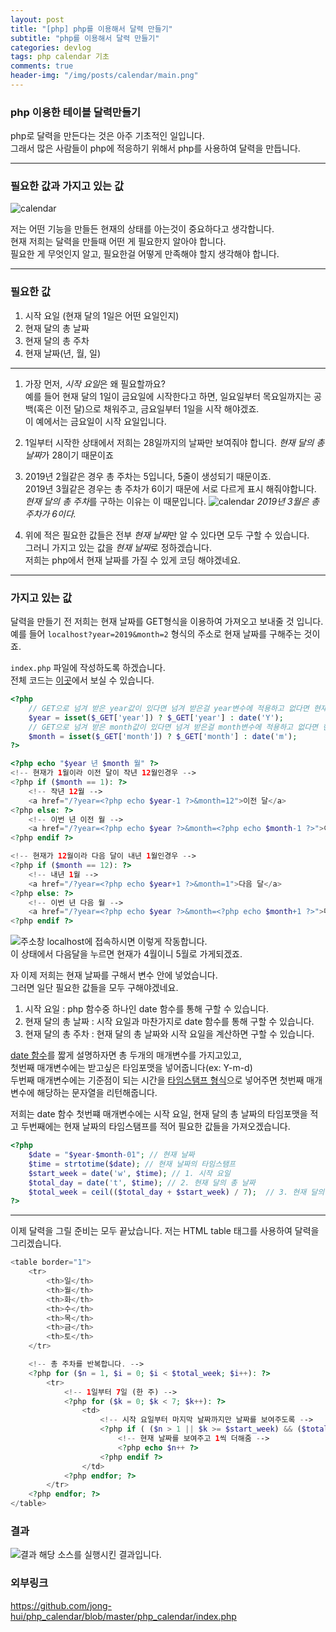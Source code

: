 ```yaml
---
layout: post
title: "[php] php를 이용해서 달력 만들기"
subtitle: "php를 이용해서 달력 만들기"
categories: devlog
tags: php calendar 기초
comments: true
header-img: "/img/posts/calendar/main.png"
---
```


### php 이용한 테이블 달력만들기

php로 달력을 만든다는 것은 아주 기초적인 일입니다.  
그래서 많은 사람들이 php에 적응하기 위해서 php를 사용하여 달력을 만듭니다.  

***

### 필요한 값과 가지고 있는 값

![calendar](https://jong-hui.github.io/assets/img/posts/calendar/main.png)

저는 어떤 기능을 만들든 현재의 상태를 아는것이 중요하다고 생각합니다.  
현재 저희는 달력을 만들때 어떤 게 필요한지 알아야 합니다.  
필요한 게 무엇인지 알고, 필요한걸 어떻게 만족해야 할지 생각해야 합니다.

*** 

### 필요한 값

1. 시작 요일 (현재 달의 1일은 어떤 요일인지)
2. 현재 달의 총 날짜
3. 현재 달의 총 주차
4. 현재 날짜(년, 월, 일)

***

1. 가장 먼저, *시작 요일*은 왜 필요할까요?  
예를 들어 현재 달의 1일이 금요일에 시작한다고 하면, 일요일부터 목요일까지는 공백(혹은 이전 달)으로 채워주고, 금요일부터 1일을 시작 해야겠죠.  
이 예에서는 금요일이 시작 요일입니다.  

2. 1일부터 시작한 상태에서 저희는 28일까지의 날짜만 보여줘야 합니다. *현재 달의 총 날짜*가 28이기 때문이죠

3. 2019년 2월같은 경우 총 주차는 5입니다, 5줄이 생성되기 때문이죠.  
2019년 3월같은 경우는 총 주차가 6이기 때문에 서로 다르게 표시 해줘야합니다.  
*현재 달의 총 주차*를 구하는 이유는 이 때문입니다.
![calendar](https://jong-hui.github.io/assets/img/posts/calendar/month3.png)
*2019년 3월은 총 주차가 6이다.*


4. 위에 적은 필요한 값들은 전부 *현재 날짜*만 알 수 있다면 모두 구할 수 있습니다.  
그러니 가지고 있는 값을 *현재 날짜*로 정하겠습니다.  
저희는 php에서 현재 날짜를 가질 수 있게 코딩 해야겠네요.

***

### 가지고 있는 값

달력을 만들기 전 저희는 현재 날짜를 GET형식을 이용하여 가져오고 보내줄 것 입니다.  
예를 들어 `localhost?year=2019&month=2` 형식의 주소로 현재 날짜를 구해주는 것이죠.

`index.php` 파일에 작성하도록 하겠습니다.  
전체 코드는 [이곳](https://github.com/jong-hui/php_calendar/blob/master/php_calendar/index.php)에서 보실 수 있습니다.

```php
<?php
	// GET으로 넘겨 받은 year값이 있다면 넘겨 받은걸 year변수에 적용하고 없다면 현재 년도
	$year = isset($_GET['year']) ? $_GET['year'] : date('Y');
	// GET으로 넘겨 받은 month값이 있다면 넘겨 받은걸 month변수에 적용하고 없다면 현재 월
	$month = isset($_GET['month']) ? $_GET['month'] : date('m');
?>

<?php echo "$year 년 $month 월" ?>
<!-- 현재가 1월이라 이전 달이 작년 12월인경우 -->
<?php if ($month == 1): ?>
	<!-- 작년 12월 -->
	<a href="/?year=<?php echo $year-1 ?>&month=12">이전 달</a>
<?php else: ?>
	<!-- 이번 년 이전 월 -->
	<a href="/?year=<?php echo $year ?>&month=<?php echo $month-1 ?>">이전 달</a>
<?php endif ?>

<!-- 현재가 12월이라 다음 달이 내년 1월인경우 -->
<?php if ($month == 12): ?>
	<!-- 내년 1월 -->
	<a href="/?year=<?php echo $year+1 ?>&month=1">다음 달</a>
<?php else: ?>
	<!-- 이번 년 다음 월 -->
	<a href="/?year=<?php echo $year ?>&month=<?php echo $month+1 ?>">다음 달</a>
<?php endif ?>
```

![주소창](https://jong-hui.github.io/assets/img/posts/calendar/주소창.png)
localhost에 접속하시면 이렇게 작동합니다.  
이 상태에서 다음달을 누르면 현재가 4월이니 5월로 가게되겠죠.

자 이제 저희는 현재 날짜를 구해서 변수 안에 넣었습니다.  
그러면 일단 필요한 값들을 모두 구해야겠네요.

1. 시작 요일 : php 함수중 하나인 date 함수를 통해 구할 수 있습니다.
2. 현재 달의 총 날짜 : 시작 요일과 마찬가지로 date 함수를 통해 구할 수 있습니다.
3. 현재 달의 총 주차 : 현재 달의 총 날짜와 시작 요일을 계산하면 구할 수 있습니다.

[date 함수](http://php.net/manual/en/function.date.php)를 짧게 설명하자면 총 두개의 매개변수를 가지고있고,  
첫번째 매개변수에는 받고싶은 타임포맷을 넣어줍니다(ex: Y-m-d)  
두번째 매개변수에는 기준점이 되는 시간을 [타임스탬프 형식](https://ko.wikipedia.org/wiki/%ED%83%80%EC%9E%84%EC%8A%A4%ED%83%AC%ED%94%84)으로 넣어주면 첫번째 매개변수에 해당하는 문자열을 리턴해줍니다.

저희는 date 함수 첫번쨰 매개변수에는 시작 요일, 현재 달의 총 날짜의 타임포맷을 적고 두번째에는 현재 날짜의 타임스탬프를 적어 필요한 값들을 가져오겠습니다.

```php
<?php
	$date = "$year-$month-01"; // 현재 날짜
	$time = strtotime($date); // 현재 날짜의 타임스탬프
	$start_week = date('w', $time); // 1. 시작 요일
	$total_day = date('t', $time); // 2. 현재 달의 총 날짜
	$total_week = ceil(($total_day + $start_week) / 7);  // 3. 현재 달의 총 주차
?>
```


***

이제 달력을 그릴 준비는 모두 끝났습니다.
저는 HTML table 태그를 사용하여 달력을 그리겠습니다.

```php
<table border="1">
	<tr> 
		<th>일</th> 
		<th>월</th> 
		<th>화</th> 
		<th>수</th> 
		<th>목</th> 
		<th>금</th> 
		<th>토</th> 
	</tr> 

	<!-- 총 주차를 반복합니다. -->
	<?php for ($n = 1, $i = 0; $i < $total_week; $i++): ?> 
		<tr> 
			<!-- 1일부터 7일 (한 주) -->
			<?php for ($k = 0; $k < 7; $k++): ?> 
				<td> 
					<!-- 시작 요일부터 마지막 날짜까지만 날짜를 보여주도록 -->
					<?php if ( ($n > 1 || $k >= $start_week) && ($total_day >= $n) ): ?>
						<!-- 현재 날짜를 보여주고 1씩 더해줌 -->
						<?php echo $n++ ?>
					<?php endif ?>
				</td> 
			<?php endfor; ?> 
		</tr> 
	<?php endfor; ?> 
</table>
```

### 결과
![결과](https://jong-hui.github.io/assets/img/posts/calendar/result.PNG)
해당 소스를 실행시킨 결과입니다.


### 외부링크

<https://github.com/jong-hui/php_calendar/blob/master/php_calendar/index.php>